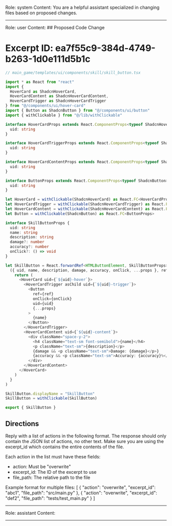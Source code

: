 Role: system
Content: You are a helpful assistant specialized in changing files based on proposed changes.
__________________
Role: user
Content: ## Proposed Code Change
# Excerpt ID: ea7f55c9-384d-4749-b263-1d0e111d5b1c
```typescript
// main_game/templates/ui/components/skill/skill_button.tsx

import * as React from "react"
import { 
  HoverCard as ShadcnHoverCard, 
  HoverCardContent as ShadcnHoverCardContent, 
  HoverCardTrigger as ShadcnHoverCardTrigger 
} from "@/components/ui/hover-card"
import { Button as ShadcnButton } from "@/components/ui/button"
import { withClickable } from "@/lib/withClickable"

interface HoverCardProps extends React.ComponentProps<typeof ShadcnHoverCard> {
  uid: string
}

interface HoverCardTriggerProps extends React.ComponentProps<typeof ShadcnHoverCardTrigger> {
  uid: string
}

interface HoverCardContentProps extends React.ComponentProps<typeof ShadcnHoverCardContent> {
  uid: string
}

interface ButtonProps extends React.ComponentProps<typeof ShadcnButton> {
  uid: string
}

let HoverCard = withClickable(ShadcnHoverCard) as React.FC<HoverCardProps>
let HoverCardTrigger = withClickable(ShadcnHoverCardTrigger) as React.FC<HoverCardTriggerProps>
let HoverCardContent = withClickable(ShadcnHoverCardContent) as React.FC<HoverCardContentProps>
let Button = withClickable(ShadcnButton) as React.FC<ButtonProps>

interface SkillButtonProps {
  uid: string
  name: string
  description: string
  damage?: number
  accuracy?: number
  onClick?: () => void
}

let SkillButton = React.forwardRef<HTMLButtonElement, SkillButtonProps>(
  ({ uid, name, description, damage, accuracy, onClick, ...props }, ref) => {
    return (
      <HoverCard uid={`${uid}-hover`}>
        <HoverCardTrigger asChild uid={`${uid}-trigger`}>
          <Button
            ref={ref}
            onClick={onClick}
            uid={uid}
            {...props}
          >
            {name}
          </Button>
        </HoverCardTrigger>
        <HoverCardContent uid={`${uid}-content`}>
          <div className="space-y-2">
            <h4 className="text-sm font-semibold">{name}</h4>
            <p className="text-sm">{description}</p>
            {damage && <p className="text-sm">Damage: {damage}</p>}
            {accuracy && <p className="text-sm">Accuracy: {accuracy}%</p>}
          </div>
        </HoverCardContent>
      </HoverCard>
    )
  }
)

SkillButton.displayName = "SkillButton"
SkillButton = withClickable(SkillButton)

export { SkillButton }
```

## Directions
Reply with a list of actions in the following format. The response should only contain the JSON list of actions, no other text.
Make sure you are using the excerpt_id which contains the entire contents of the file.

Each action in the list must have these fields:
- action: Must be "overwrite"
- excerpt_id: The ID of the excerpt to use
- file_path: The relative path to the file

Example format for multiple files:
[
    {
        "action": "overwrite",
        "excerpt_id": "abc1",
        "file_path": "src/main.py"
    },
    {
        "action": "overwrite",
        "excerpt_id": "def2",
        "file_path": "tests/test_main.py"
    }
]
__________________
Role: assistant
Content: 
__________________
